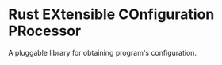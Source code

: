 # Rust EXtensible COnfiguration PRocessor

A pluggable library for obtaining program's configuration.
